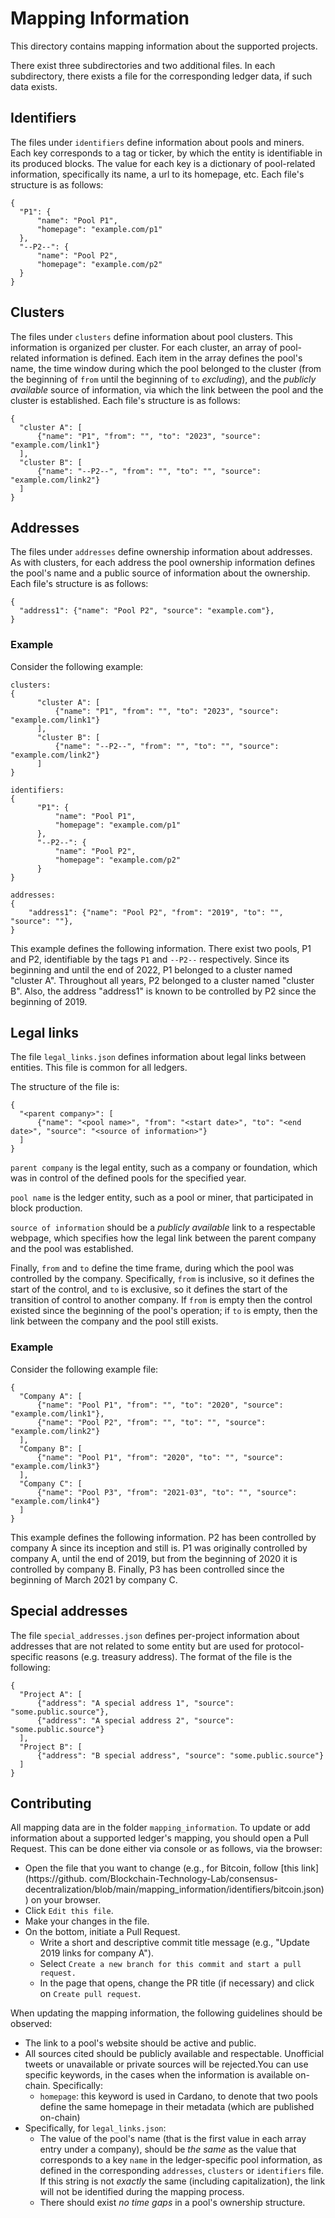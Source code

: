 # Mapping Information

This directory contains mapping information about the supported projects.

There exist three subdirectories and two additional files. In each subdirectory, there exists a file for
the corresponding ledger data, if such data exists.

## Identifiers

The files under `identifiers` define information about pools and miners. Each key
corresponds to a tag or ticker, by which the entity is identifiable in its
produced blocks. The value for each key is a dictionary of pool-related
information, specifically its name, a url to its homepage, etc. Each file's
structure is as follows:
```
{
  "P1": {
      "name": "Pool P1",
      "homepage": "example.com/p1"
  },
  "--P2--": {
      "name": "Pool P2",
      "homepage": "example.com/p2"
  }
}
```

## Clusters

The files under `clusters` define information about pool clusters. This information is
organized per cluster. For each cluster, an array of pool-related information is
defined. Each item in the array defines the pool's name, the time window during
which the pool belonged to the cluster (from the beginning of `from` until the
beginning of `to` _excluding_), and the _publicly available_ source of
information, via which the link between the pool and the cluster is established.
Each file's structure is as follows:
```
{
  "cluster A": [
      {"name": "P1", "from": "", "to": "2023", "source": "example.com/link1"}
  ],
  "cluster B": [
      {"name": "--P2--", "from": "", "to": "", "source": "example.com/link2"}
  ]
}
```

## Addresses

The files under `addresses` define ownership information about addresses. As with
clusters, for each address the pool ownership information defines the pool's
name and a public source of information about the ownership.  Each file's
structure is as follows:
```
{
  "address1": {"name": "Pool P2", "source": "example.com"},
}
```

### Example

Consider the following example:
```
clusters:
{
      "cluster A": [
          {"name": "P1", "from": "", "to": "2023", "source": "example.com/link1"}
      ],
      "cluster B": [
          {"name": "--P2--", "from": "", "to": "", "source": "example.com/link2"}
      ]
}

identifiers: 
{
      "P1": {
          "name": "Pool P1",
          "homepage": "example.com/p1"
      },
      "--P2--": {
          "name": "Pool P2",
          "homepage": "example.com/p2"
      }
}

addresses:
{
    "address1": {"name": "Pool P2", "from": "2019", "to": "", "source": ""},
}
```

This example defines the following information. There exist two pools, P1 and
P2, identifiable by the tags `P1` and `--P2--` respectively. Since its
beginning and until the end of 2022, P1 belonged to a cluster named "cluster A".
Throughout all years, P2 belonged to a cluster named "cluster B". Also, the
address "address1" is known to be controlled by P2 since the beginning of 2019.



## Legal links

The file `legal_links.json` defines information about legal links between entities. This file is common for all ledgers.

The structure of the file is:
```
{
  "<parent company>": [
      {"name": "<pool name>", "from": "<start date>", "to": "<end date>", "source": "<source of information>"}
  ]
}
```

`parent company` is the legal entity, such as a company or foundation, which was
in control of the defined pools for the specified year.

`pool name` is the ledger entity, such as a pool or miner, that participated in
block production.

`source of information` should be a _publicly available_ link to a respectable
webpage, which specifies how the legal link between the parent company and the
pool was established.

Finally, `from` and `to` define the time frame, during which the pool was controlled by the company. Specifically, `from` is inclusive, so it defines the start of the control, and `to` is exclusive, so it defines the start of the transition of control to another company. If `from` is empty then the control existed since the beginning of the pool's operation; if `to` is empty, then the link between the company and the pool still exists.

### Example

Consider the following example file:
```
{
  "Company A": [
      {"name": "Pool P1", "from": "", "to": "2020", "source": "example.com/link1"},
      {"name": "Pool P2", "from": "", "to": "", "source": "example.com/link2"}
  ],
  "Company B": [
      {"name": "Pool P1", "from": "2020", "to": "", "source": "example.com/link3"}
  ],
  "Company C": [
      {"name": "Pool P3", "from": "2021-03", "to": "", "source": "example.com/link4"}
  ]
}
```

This example defines the following information. P2 has been controlled by company A since its inception and still is. P1 was originally controlled by company A, until the end of 2019, but from the beginning of 2020 it is controlled by company B. Finally, P3 has been controlled since the beginning of March 2021 by company C.


## Special addresses

The file `special_addresses.json` defines per-project information about addresses that are not related to some entity 
but are used for protocol-specific reasons (e.g. treasury address). The format of the file is the following:
```
{
  "Project A": [
      {"address": "A special address 1", "source": "some.public.source"},
      {"address": "A special address 2", "source": "some.public.source"}
  ],
  "Project B": [
      {"address": "B special address", "source": "some.public.source"}
  ]
}
```

## Contributing

All mapping data are in the folder `mapping_information`. To update or add
information about a supported ledger's mapping, you should open a Pull Request.
This can be done either via console or as follows, via the browser:

- Open the file that you want to change (e.g., for Bitcoin, follow [this link](https://github.
  com/Blockchain-Technology-Lab/consensus-decentralization/blob/main/mapping_information/identifiers/bitcoin.json)) on
  your browser.
- Click `Edit this file`.
- Make your changes in the file.
- On the bottom, initiate a Pull Request.
  - Write a short and descriptive commit title message (e.g., "Update 2019 links for company A").
  - Select `Create a new branch for this commit and start a pull request.`
  - In the page that opens, change the PR title (if necessary) and click on `Create pull request`.

When updating the mapping information, the following guidelines should be
observed:

- The link to a pool's website should be active and public. 
- All sources cited should be publicly available and respectable. Unofficial tweets or 
unavailable or private sources will be rejected.You can use specific keywords, in the cases when the information is 
available on-chain. Specifically:
  - `homepage`: this keyword is used in Cardano, to denote that two pools define the same homepage in their metadata 
(which are published on-chain)
- Specifically, for `legal_links.json`:
  - The value of the pool's name (that is the first value in each array entry under a company), should be _the same_ as 
  the value that corresponds to a key `name` in the ledger-specific pool information, as defined in the 
  corresponding `addresses`, `clusters` or `identifiers` file. If this string is not _exactly_ the same 
  (including capitalization), the link will not be identified during the mapping process.
  - There should exist _no time gaps_ in a pool's ownership structure.

